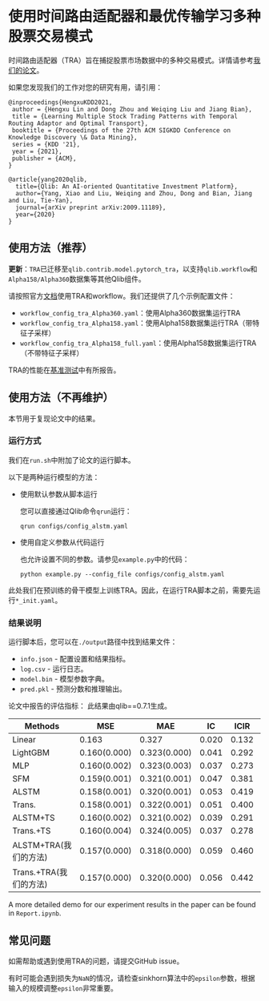 # 使用时间路由适配器和最优传输学习多种股票交易模式

时间路由适配器（TRA）旨在捕捉股票市场数据中的多种交易模式。详情请参考[我们的论文](http://arxiv.org/abs/2106.12950)。

如果您发现我们的工作对您的研究有用，请引用：
```
@inproceedings{HengxuKDD2021,
 author = {Hengxu Lin and Dong Zhou and Weiqing Liu and Jiang Bian},
 title = {Learning Multiple Stock Trading Patterns with Temporal Routing Adaptor and Optimal Transport},
 booktitle = {Proceedings of the 27th ACM SIGKDD Conference on Knowledge Discovery \& Data Mining},
 series = {KDD '21},
 year = {2021},
 publisher = {ACM},
}

@article{yang2020qlib,
  title={Qlib: An AI-oriented Quantitative Investment Platform},
  author={Yang, Xiao and Liu, Weiqing and Zhou, Dong and Bian, Jiang and Liu, Tie-Yan},
  journal={arXiv preprint arXiv:2009.11189},
  year={2020}
}
```

## 使用方法（推荐）

**更新**：`TRA`已迁移至`qlib.contrib.model.pytorch_tra`，以支持`qlib.workflow`和`Alpha158/Alpha360`数据集等其他Qlib组件。

请按照官方[文档](https://qlib.moujue.com/component/workflow.html)使用TRA和workflow。我们还提供了几个示例配置文件：

- `workflow_config_tra_Alpha360.yaml`：使用Alpha360数据集运行TRA
- `workflow_config_tra_Alpha158.yaml`：使用Alpha158数据集运行TRA（带特征子采样）
- `workflow_config_tra_Alpha158_full.yaml`：使用Alpha158数据集运行TRA（不带特征子采样）

TRA的性能在[基准测试](https://github.com/ssvip9527/qlib/tree/main/examples/benchmarks)中有所报告。

## 使用方法（不再维护）

本节用于复现论文中的结果。

### 运行方式

我们在`run.sh`中附加了论文的运行脚本。

以下是两种运行模型的方法：

* 使用默认参数从脚本运行

  您可以直接通过Qlib命令`qrun`运行：
  ```
  qrun configs/config_alstm.yaml
  ```

* 使用自定义参数从代码运行

  也允许设置不同的参数。请参见`example.py`中的代码：
  ```
  python example.py --config_file configs/config_alstm.yaml
  ```

此处我们在预训练的骨干模型上训练TRA。因此，在运行TRA脚本之前，需要先运行`*_init.yaml`。

### 结果说明

运行脚本后，您可以在`./output`路径中找到结果文件：

* `info.json` - 配置设置和结果指标。
* `log.csv` - 运行日志。
* `model.bin` - 模型参数字典。
* `pred.pkl` - 预测分数和推理输出。

论文中报告的评估指标：
此结果由qlib==0.7.1生成。

| Methods | MSE| MAE| IC | ICIR | AR | AV | SR | MDD |
|-------|-------|------|-----|-----|-----|-----|-----|-----|
|Linear|0.163|0.327|0.020|0.132|-3.2%|16.8%|-0.191|32.1%|
|LightGBM|0.160(0.000)|0.323(0.000)|0.041|0.292|7.8%|15.5%|0.503|25.7%|
|MLP|0.160(0.002)|0.323(0.003)|0.037|0.273|3.7%|15.3%|0.264|26.2%|
|SFM|0.159(0.001)	|0.321(0.001)	|0.047	|0.381	|7.1%	|14.3%	|0.497	|22.9%|
|ALSTM|0.158(0.001)	|0.320(0.001)	|0.053	|0.419	|12.3%	|13.7%	|0.897	|20.2%|
|Trans.|0.158(0.001)	|0.322(0.001)	|0.051	|0.400	|14.5%	|14.2%	|1.028	|22.5%|
|ALSTM+TS|0.160(0.002)	|0.321(0.002)	|0.039	|0.291	|6.7%	|14.6%	|0.480|22.3%|
|Trans.+TS|0.160(0.004)	|0.324(0.005)	|0.037	|0.278	|10.4%	|14.7%	|0.722	|23.7%|
|ALSTM+TRA(我们的方法)|0.157(0.000)	|0.318(0.000)	|0.059	|0.460	|12.4%	|14.0%	|0.885	|20.4%|
|Trans.+TRA(我们的方法)|0.157(0.000)	|0.320(0.000)	|0.056	|0.442	|16.1%	|14.2%	|1.133	|23.1%|

A more detailed demo for our experiment results in the paper can be found in `Report.ipynb`.

## 常见问题

如需帮助或遇到使用TRA的问题，请提交GitHub issue。

有时可能会遇到损失为`NaN`的情况，请检查sinkhorn算法中的`epsilon`参数，根据输入的规模调整`epsilon`非常重要。
